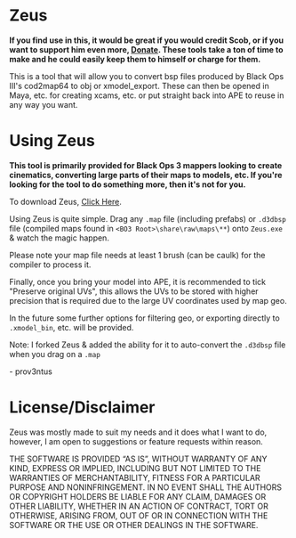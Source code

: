 # Zeus

**If you find use in this, it would be great if you would credit Scob, or if you want to support him even more, [Donate](https://www.paypal.me/scobalula). These tools take a ton of time to make and he could easily keep them to himself or charge for them.**

This is a tool that will allow you to convert bsp files produced by Black Ops III's cod2map64 to obj or xmodel_export. These can then be opened in Maya, etc. for creating xcams, etc. or put straight back into APE to reuse in any way you want.

# Using Zeus

**This tool is primarily provided for Black Ops 3 mappers looking to create cinematics, converting large parts of their maps to models, etc. If you're looking for the tool to do something more, then it's not for you.**

To download Zeus, [Click Here](https://github.com/w4133d/Zeus/releases).

Using Zeus is quite simple. Drag any `.map` file (including prefabs) or `.d3dbsp` file (compiled maps found in `<BO3 Root>\share\raw\maps\**`) onto `Zeus.exe` & watch the magic happen.

Please note your map file needs at least 1 brush (can be caulk) for the compiler to process it.

Finally, once you bring your model into APE, it is recommended to tick "Preserve original UVs", this allows the UVs to be stored with higher precision that is required due to the large UV coordinates used by map geo.

In the future some further options for filtering geo, or exporting directly to `.xmodel_bin`, etc. will be provided.

Note:
I forked Zeus & added the ability for it to auto-convert the `.d3dbsp` file when you drag on a `.map`

\- prov3ntus

# License/Disclaimer

Zeus was mostly made to suit my needs and it does what I want to do, however, I am open to suggestions or feature requests within reason.

THE SOFTWARE IS PROVIDED “AS IS”, WITHOUT WARRANTY OF ANY KIND, EXPRESS OR IMPLIED, INCLUDING BUT NOT LIMITED TO THE WARRANTIES OF MERCHANTABILITY, FITNESS FOR A PARTICULAR PURPOSE AND NONINFRINGEMENT. IN NO EVENT SHALL THE AUTHORS OR COPYRIGHT HOLDERS BE LIABLE FOR ANY CLAIM, DAMAGES OR OTHER LIABILITY, WHETHER IN AN ACTION OF CONTRACT, TORT OR OTHERWISE, ARISING FROM, OUT OF OR IN CONNECTION WITH THE SOFTWARE OR THE USE OR OTHER DEALINGS IN THE SOFTWARE.

